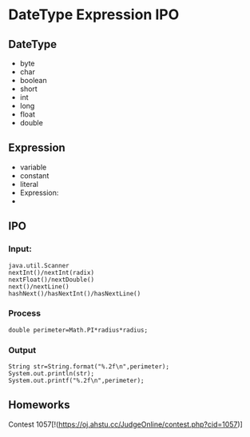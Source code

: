 # DateType Expression IPO
## DateType
- byte
- char
- boolean
- short
- int
- long
- float
- double

## Expression
- variable 
- constant
- literal
- Expression:
- 

## IPO
### Input:
```
java.util.Scanner
nextInt()/nextInt(radix)
nextFloat()/nextDouble()
next()/nextLine()
hashNext()/hasNextInt()/hasNextLine()

```
### Process
```
double perimeter=Math.PI*radius*radius;
```
### Output
```
String str=String.format("%.2f\n",perimeter);
System.out.println(str);
System.out.printf("%.2f\n",perimeter);
```

## Homeworks
Contest 1057[!(https://oj.ahstu.cc/JudgeOnline/contest.php?cid=1057)]